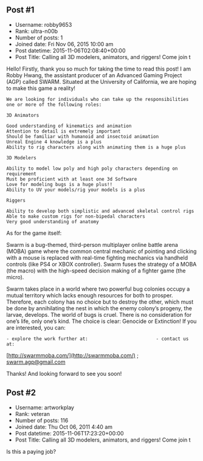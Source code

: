 ## Post #1
- Username: robby9653
- Rank: ultra-n00b
- Number of posts: 1
- Joined date: Fri Nov 06, 2015 10:00 am
- Post datetime: 2015-11-06T02:08:40+00:00
- Post Title: Calling all 3D modelers, animators, and riggers! Come join t

Hello!
Firstly, thank you so much for taking the time to read this post!
I am Robby Hwang, the assistant producer of an Advanced Gaming Project (AGP) called SWARM. Situated at the University of California, we are hoping to make this game a reality!



    We are looking for individuals who can take up the responsibilities one or more of the following roles:

    3D Animators

    Good understanding of kinematics and animation
    Attention to detail is extremely important
    Should be familiar with humanoid and insectoid animation
    Unreal Engine 4 knowledge is a plus
    Ability to rig characters along with animating them is a huge plus

    3D Modelers

    Ability to model low poly and high poly characters depending on requirement
    Must be proficient with at least one 3d Software
    Love for modeling bugs is a huge plus!!
    Ability to UV your models/rig your models is a plus

    Riggers

    Ability to develop both simplistic and advanced skeletal control rigs
    Able to make custom rigs for non-bipedal characters
    Very good understanding of anatomy 


As for the game itself:

Swarm is a bug-­themed, third-­person multiplayer online battle arena (MOBA) game where the common central mechanic of pointing and clicking with a mouse is replaced with real­-time fighting mechanics via hand­held controls (like PS4 or XBOX controller). Swarm fuses the strategy of a MOBA (the macro) with the high­-speed decision making of a fighter game (the micro).

Swarm takes place in a world where two powerful bug colonies occupy a mutual territory which lacks enough resources for both to prosper. Therefore, each colony has no choice but to destroy the other, which must be done by annihilating the nest in which the enemy colony’s progeny, the larvae, develops. The world of bugs is cruel. There is no consideration for one’s life, only one’s kind. The choice is clear:
Genocide or Extinction!
If you are interested, you can:

    - explore the work further at:                         - contact us at:
[http://swarmmoba.com/](http://swarmmoba.com/)                       ;         [swarm.agp@gmail.com](mailto:swarm.agp@gmail.com)

Thanks!
And looking forward to see you soon!
## Post #2
- Username: artworkplay
- Rank: veteran
- Number of posts: 116
- Joined date: Thu Oct 06, 2011 4:40 am
- Post datetime: 2015-11-06T17:23:20+00:00
- Post Title: Calling all 3D modelers, animators, and riggers! Come join t

Is this a paying job?
